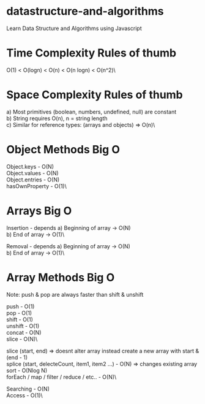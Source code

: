 # datastructure-and-algorithms

Learn Data Structure and Algorithms using Javascript

# Time Complexity Rules of thumb

O(1) < O(logn) < O(n) < O(n logn) < O(n^2)\

# Space Complexity Rules of thumb

a) Most primitives (boolean, numbers, undefined, null) are constant\
b) String requires O(n), n = string length\
c) Similar for reference types: (arrays and objects) => O(n)\

# Object Methods Big O

Object.keys - O(N)\
Object.values - O(N)\
Object.entries - O(N)\
hasOwnProperty - O(1)\

# Arrays Big O

Insertion - depends
a) Beginning of array -> O(N)\
b) End of array -> O(1)\

Removal - depends
a) Beginning of array -> O(N)\
b) End of array -> O(1)\

# Array Methods Big O

Note: push & pop are always faster than shift & unshift

push - O(1)\
pop - O(1)\
shift - O(1)\
unshift - O(1)\
concat - O(N)\
slice - O(N)\

slice (start, end) => doesnt alter array instead create a new array with start & (end - 1)\
splice (start, delecteCount, item1, item2 ...) - O(N) => changes existing array\
sort - O(Nlog N)\
forEach / map / filter / reduce / etc.. - O(N)\

Searching - O(N)\
Access - O(1)\
